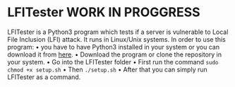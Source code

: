 # LFITester WORK IN PROGGRESS

LFITester is a Python3 program which tests if a server is vulnerable to Local File Inclusion (LFI) attack.
It runs in Linux/Unix systems. In order to use this program:
• you have to have Python3 installed in your system or you can download it
from [here](https://www.python.org/downloads/).
• Download the program or clone the repository in your system.
• Go into the LFITester folder
• First run the command ```sudo chmod +x setup.sh```
• Then ```./setup.sh```
• After that you can simply run LFITester as a command.

